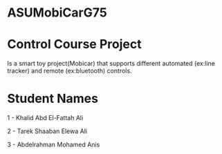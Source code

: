 # ASUMobiCarG75

# Control Course Project

Is a smart toy project(Mobicar) that supports different automated (ex:line tracker) and remote (ex:bluetooth) controls.

# Student Names 

1 - Khalid Abd El-Fattah Ali

2 - Tarek Shaaban Elewa Ali

3 - Abdelrahman Mohamed Anis
